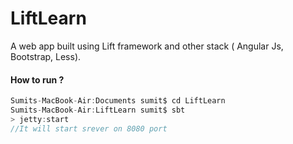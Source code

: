 # LiftLearn
A web app built using Lift framework and other stack ( Angular Js, Bootstrap, Less).

#### How to run ?
```java
Sumits-MacBook-Air:Documents sumit$ cd LiftLearn
Sumits-MacBook-Air:LiftLearn sumit$ sbt
> jetty:start
//It will start srever on 8080 port
```
